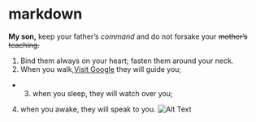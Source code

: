 # markdown
**My son,** keep your father’s *command* and do not forsake your ~~mother’s teaching.~~
1. Bind them always on your heart; fasten them around your neck. 
2. When you walk,[Visit Google](https://www.google.com) they will guide you; 
- 3. when you sleep, they will watch over you;
4. when you awake, they will speak to you.
![Alt Text](https://encrypted-tbn0.gstatic.com/images?q=tbn:ANd9GcRQ3f1IR2slcH3CixaXaLYA1KOuZtp6Q3YePA&usqp=CAU)